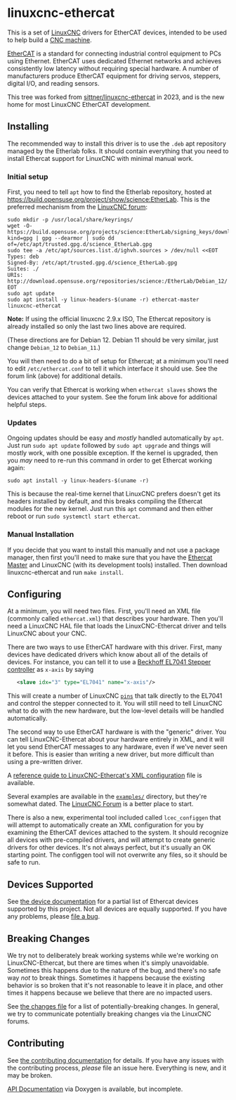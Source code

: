 # linuxcnc-ethercat

This is a set of [LinuxCNC](https://linuxcnc.org/) drivers for
EtherCAT devices, intended to be used to help build a [CNC
machine](https://en.wikipedia.org/wiki/Numerical_control).

[EtherCAT](https://en.wikipedia.org/wiki/EtherCAT) is a standard for
connecting industrial control equipment to PCs using Ethernet.
EtherCAT uses dedicated Ethernet networks and achieves consistently
low latency without requiring special hardware.  A number of
manufacturers produce EtherCAT equipment for driving servos, steppers,
digital I/O, and reading sensors.

This tree was forked from
[sittner/linuxcnc-ethercat](https://github.com/sittner/linuxcnc-ethercat)
in 2023, and is the new home for most LinuxCNC EtherCAT development.

## Installing

The recommended way to install this driver is to use the `.deb` apt
repository managed by the Etherlab folks.  It should contain
everything that you need to install Ethercat support for LinuxCNC with
minimal manual work.

### Initial setup

First, you need to tell `apt` how to find the Etherlab repository,
hosted at https://build.opensuse.org/project/show/science:EtherLab.  This
is the preferred mechanism from the [LinuxCNC
forum](https://forum.linuxcnc.org/ethercat/45336-ethercat-installation-from-repositories-how-to-step-by-step):


```
sudo mkdir -p /usr/local/share/keyrings/
wget -O- https://build.opensuse.org/projects/science:EtherLab/signing_keys/download?kind=gpg | gpg --dearmor | sudo dd of=/etc/apt/trusted.gpg.d/science_EtherLab.gpg
sudo tee -a /etc/apt/sources.list.d/ighvh.sources > /dev/null <<EOT
Types: deb
Signed-By: /etc/apt/trusted.gpg.d/science_EtherLab.gpg
Suites: ./
URIs: http://download.opensuse.org/repositories/science:/EtherLab/Debian_12/
EOT
sudo apt update
sudo apt install -y linux-headers-$(uname -r) ethercat-master linuxcnc-ethercat
```

**Note:** If using the official linuxcnc 2.9.x ISO, The Ethercat repository is already installed so only the last two lines above are required.

(These directions are for Debian 12.  Debian 11 should be very similar,
just change `Debian_12` to `Debian_11`.)

You will then need to do a bit of setup for Ethercat; at a minimum
you'll need to edit `/etc/ethercat.conf` to tell it which interface it
should use.  See the forum link (above) for additional details.

You can verify that Ethercat is working when `ethercat slaves` shows
the devices attached to your system.  See the forum link above for
additional helpful steps.

### Updates

Ongoing updates should be easy and *mostly* handled automatically by
`apt`.  Just run `sudo apt update` followed by `sudo apt upgrade` and
things will mostly work, with one possible exception.  If the kernel
is upgraded, then you *may* need to re-run this command in order to
get Ethercat working again:

```
sudo apt install -y linux-headers-$(uname -r)
```

This is because the real-time kernel that LinuxCNC prefers doesn't get
its headers installed by default, and this breaks compiling the
Ethercat modules for the new kernel.  Just run this `apt` command and
then either reboot or run `sudo systemctl start ethercat`.

### Manual Installation

If you decide that you want to install this manually and not use a
package manager, then first you'll need to make sure that you have the
[Ethercat Master](https://gitlab.com/etherlab.org/ethercat) and
LinuxCNC (with its development tools) installed.  Then download
linuxcnc-ethercat and run `make install`.


## Configuring

At a minimum, you will need two files.  First, you'll need an XML file
(commonly called `ethercat.xml`) that describes your hardware.  Then
you'll need a LinuxCNC HAL file that loads the LinuxCNC-Ethercat
driver and tells LinuxCNC about your CNC.

There are two ways to use EtherCAT hardware with this driver.  First,
many devices have dedicated drivers which know about all of the
details of devices.  For instance, you can tell it to use a [Beckhoff
EL7041 Stepper controller](http://beckhoff.com/EL7041) as `x-axis` by
saying

```XML
   <slave idx="3" type="EL7041" name="x-axis"/>
```

This will create a number of LinuxCNC
[`pins`](https://linuxcnc.org/docs/html/hal/intro.html) that talk
directly to the EL7041 and control the stepper connected to it.  You
will still need to tell LinuxCNC what to do with the new hardware, but
the low-level details will be handled automatically.

The second way to use EtherCAT hardware is with the "generic" driver.
You can tell LinuxCNC-Ethercat about your hardware entirely in XML,
and it will let you send EtherCAT messages to any hardware, even if
we've never seen it before.  This is easier than writing a new driver,
but more difficult than using a pre-written driver.

A [reference guide to LinuxCNC-Ethercat's XML
configuration](documentation/configuration-reference.md) file is
available.

Several examples are available in the [`examples/`](examples/)
directory, but they're somewhat dated.  The [LinuxCNC
Forum](https://forum.linuxcnc.org/ethercat) is a better place to
start.

There is also a new, experimental tool included called
`lcec_configgen` that will attempt to automatically create an XML
configuration for you by examining the EtherCAT devices attached to
the system.  It should recognize all devices with pre-compiled
drivers, and will attempt to create generic drivers for other devices.
It's not always perfect, but it's usually an OK starting point.  The
configgen tool will not overwrite any files, so it should be safe to
run.

## Devices Supported

See [the device documentation](documentation/DEVICES.md) for a partial
list of Ethercat devices supported by this project.  Not all devices
are equally supported.  If you have any problems, please [file a
bug](https://github.com/linuxcnc-ethercat/linuxcnc-ethercat/issues/new/choose).

## Breaking Changes

We try not to deliberately break working systems while we're working
on LinuxCNC-Ethercat, but there are times when it's simply
unavoidable.  Sometimes this happens due to the nature of the bug, and
there's no safe way *not* to break things.  Sometimes it happens
because the existing behavior is so broken that it's not reasonable to
leave it in place, and other times it happens because we believe that
there are no impacted users.

See [the changes file](documentation/changes.md) for a list of
potentially-breaking changes.  In general, we try to communicate
potentially breaking changes via the LinuxCNC forums.

## Contributing

See [the contributing documentation](CONTRIBUTING.md) for details.  If
you have any issues with the contributing process, *please* file an
issue here.  Everything is new, and it may be broken.

[API
Documentation](https://linuxcnc-ethercat.github.io/linuxcnc-ethercat/doxygen/)
via Doxygen is available, but incomplete.
